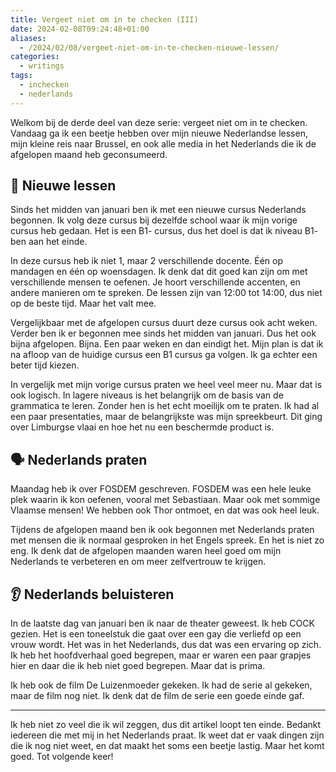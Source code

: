 ```yaml
---
title: Vergeet niet om in te checken (III)
date: 2024-02-08T09:24:48+01:00
aliases:
  - /2024/02/08/vergeet-niet-om-in-te-checken-nieuwe-lessen/
categories:
  - writings
tags:
  - inchecken
  - nederlands
---
```


Welkom bij de derde deel van deze serie: vergeet niet om in te checken. Vandaag ga ik een beetje hebben over mijn nieuwe Nederlandse lessen, mijn kleine reis naar Brussel, en ook alle media in het Nederlands die ik de afgelopen maand heb geconsumeerd. 

<!--more-->

## 🚌 Nieuwe lessen

Sinds het midden van januari ben ik met een nieuwe cursus Nederlands begonnen. Ik volg deze cursus bij dezelfde school waar ik mijn vorige cursus heb gedaan. Het is een B1- cursus, dus het doel is dat ik niveau B1- ben aan het einde.

In deze cursus heb ik niet 1, maar 2 verschillende docente. Één op mandagen en één op woensdagen. Ik denk dat dit goed kan zijn om met verschillende mensen te oefenen. Je hoort verschillende accenten, en andere manieren om te spreken. De lessen zijn van 12:00 tot 14:00, dus niet op de beste tijd. Maar het valt mee.

Vergelijkbaar met de afgelopen cursus duurt deze cursus ook acht weken. Verder ben ik er begonnen mee sinds het midden van januari. Dus het ook bijna afgelopen. Bijna. Een paar weken en dan eindigt het. Mijn plan is dat ik na afloop van de huidige cursus een B1 cursus ga volgen. Ik ga echter een beter tijd kiezen.

In vergelijk met mijn vorige cursus praten we heel veel meer nu. Maar dat is ook logisch. In lagere niveaus is het belangrijk om de basis van de grammatica te leren. Zonder hen is het echt moeilijk om te praten. Ik had al een paar presentaties, maar de belangrijkste was mijn spreekbeurt. Dit ging over Limburgse vlaai en hoe het nu een beschermde product is.

## 🗣️ Nederlands praten

Maandag heb ik over FOSDEM geschreven. FOSDEM was een hele leuke plek waarin ik kon oefenen, vooral met Sebastiaan. Maar ook met sommige Vlaamse mensen! We hebben ook Thor ontmoet, en dat was ook heel leuk.

Tijdens de afgelopen maand ben ik ook begonnen met Nederlands praten met mensen die ik normaal gesproken in het Engels spreek. En het is niet zo eng. Ik denk dat de afgelopen maanden waren heel goed om mijn Nederlands te verbeteren en om meer zelfvertrouw te krijgen.

## 👂 Nederlands beluisteren

In de laatste dag van januari ben ik naar de theater geweest. Ik heb COCK gezien. Het is een toneelstuk die gaat over een gay die verliefd op een vrouw wordt. Het was in het Nederlands, dus dat was een ervaring op zich. Ik heb het hoofdverhaal goed begrepen, maar er waren een paar grapjes hier en daar die ik heb niet goed begrepen. Maar dat is prima.

Ik heb ook de film De Luizenmoeder gekeken. Ik had de serie al gekeken, maar de film nog niet. Ik denk dat de film de serie een goede einde gaf.

---

Ik heb niet zo veel die ik wil zeggen, dus dit artikel loopt ten einde. Bedankt iedereen die met mij in het Nederlands praat. Ik weet dat er vaak dingen zijn die ik nog niet weet, en dat maakt het soms een beetje lastig. Maar het komt goed. Tot volgende keer!
